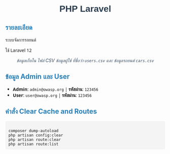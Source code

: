 <h1 style="text-align: center; font-family: Arial, sans-serif; color: #2c3e50;">PHP Laravel</h1>

<h2 style="color: #2980b9;">รายละเอียด</h2>

<p style="font-family: 'Segoe UI', Tahoma, Geneva, Verdana, sans-serif;">ระบบจัดการรถยนต์</p>

<p style="font-family: 'Segoe UI', Tahoma, Geneva, Verdana, sans-serif;">ใช้ Laravel 12</p>

<p align="center" style="font-style: italic; color: #34495e;">
    ข้อมูลเก็บใน ไฟล์ CSV ข้อมูลผู้ใช้ ที่ชื่อว่า <code>users.csv</code> และ ข้อมูลรถยนต์ <code>cars.csv</code>
</p>

<h2 style="color: #2980b9;">ข้อมูล Admin และ User</h2>

<ul style="font-family: 'Segoe UI', Tahoma, Geneva, Verdana, sans-serif;">
    <li>
        <strong>Admin</strong>: <code>admin@owasp.org</code> | <strong>รหัสผ่าน</strong>: <code>123456</code>
    </li>
    <li>
        <strong>User</strong>: <code>user@owasp.org</code> | <strong>รหัสผ่าน</strong>: <code>123456</code>
    </li>
</ul>

<h2 style="color: #2980b9;">คำสั่ง Clear Cache and Routes</h2>

<pre style="background-color: #f4f4f4; padding: 10px; border-radius: 5px;"><code>
composer dump-autoload
php artisan config:clear
php artisan route:clear
php artisan route:list
</code></pre>

